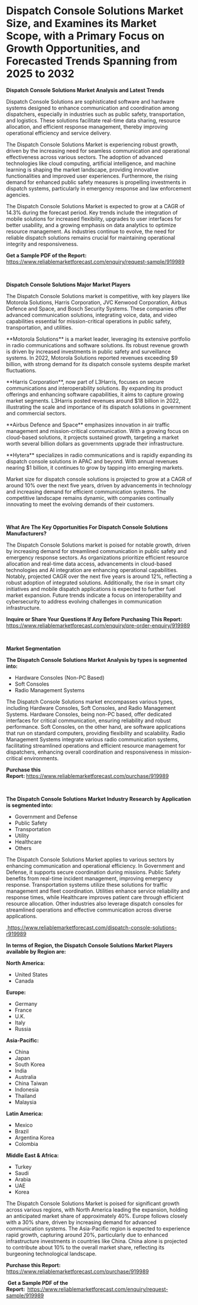 <p><h1>Dispatch Console Solutions Market Size, and Examines its Market Scope, with a Primary Focus on Growth Opportunities, and Forecasted Trends Spanning from 2025 to 2032</h1></p><p><strong>Dispatch Console Solutions Market Analysis and Latest Trends</strong></p>
<p><p>Dispatch Console Solutions are sophisticated software and hardware systems designed to enhance communication and coordination among dispatchers, especially in industries such as public safety, transportation, and logistics. These solutions facilitate real-time data sharing, resource allocation, and efficient response management, thereby improving operational efficiency and service delivery.</p><p>The Dispatch Console Solutions Market is experiencing robust growth, driven by the increasing need for seamless communication and operational effectiveness across various sectors. The adoption of advanced technologies like cloud computing, artificial intelligence, and machine learning is shaping the market landscape, providing innovative functionalities and improved user experiences. Furthermore, the rising demand for enhanced public safety measures is propelling investments in dispatch systems, particularly in emergency response and law enforcement agencies.</p><p>The Dispatch Console Solutions Market is expected to grow at a CAGR of 14.3% during the forecast period. Key trends include the integration of mobile solutions for increased flexibility, upgrades to user interfaces for better usability, and a growing emphasis on data analytics to optimize resource management. As industries continue to evolve, the need for reliable dispatch solutions remains crucial for maintaining operational integrity and responsiveness.</p></p>
<p><strong>Get a Sample PDF of the Report:&nbsp;</strong> <a href="https://www.reliablemarketforecast.com/enquiry/request-sample/919989?utm_campaign=2889&utm_medium=2&utm_source=Github&utm_content=ia&utm_term=18042025&utm_id=dispatch-console-solutions">https://www.reliablemarketforecast.com/enquiry/request-sample/919989</a></p>
<p>&nbsp;</p>
<p><strong>Dispatch Console Solutions Major Market Players</strong></p>
<p><p>The Dispatch Console Solutions market is competitive, with key players like Motorola Solutions, Harris Corporation, JVC Kenwood Corporation, Airbus Defence and Space, and Bosch Security Systems. These companies offer advanced communication solutions, integrating voice, data, and video capabilities essential for mission-critical operations in public safety, transportation, and utilities.</p><p>**Motorola Solutions** is a market leader, leveraging its extensive portfolio in radio communications and software solutions. Its robust revenue growth is driven by increased investments in public safety and surveillance systems. In 2022, Motorola Solutions reported revenues exceeding $9 billion, with strong demand for its dispatch console systems despite market fluctuations.</p><p>**Harris Corporation**, now part of L3Harris, focuses on secure communications and interoperability solutions. By expanding its product offerings and enhancing software capabilities, it aims to capture growing market segments. L3Harris posted revenues around $18 billion in 2022, illustrating the scale and importance of its dispatch solutions in government and commercial sectors.</p><p>**Airbus Defence and Space** emphasizes innovation in air traffic management and mission-critical communication. With a growing focus on cloud-based solutions, it projects sustained growth, targeting a market worth several billion dollars as governments upgrade their infrastructure.</p><p>**Hytera** specializes in radio communications and is rapidly expanding its dispatch console solutions in APAC and beyond. With annual revenues nearing $1 billion, it continues to grow by tapping into emerging markets.</p><p>Market size for dispatch console solutions is projected to grow at a CAGR of around 10% over the next five years, driven by advancements in technology and increasing demand for efficient communication systems. The competitive landscape remains dynamic, with companies continually innovating to meet the evolving demands of their customers.</p></p>
<p>&nbsp;</p>
<p><strong>What Are The Key Opportunities For Dispatch Console Solutions Manufacturers?</strong></p>
<p><p>The Dispatch Console Solutions market is poised for notable growth, driven by increasing demand for streamlined communication in public safety and emergency response sectors. As organizations prioritize efficient resource allocation and real-time data access, advancements in cloud-based technologies and AI integration are enhancing operational capabilities. Notably, projected CAGR over the next five years is around 12%, reflecting a robust adoption of integrated solutions. Additionally, the rise in smart city initiatives and mobile dispatch applications is expected to further fuel market expansion. Future trends indicate a focus on interoperability and cybersecurity to address evolving challenges in communication infrastructure.</p></p>
<p><strong>Inquire or Share Your Questions If Any Before Purchasing This Report:</strong> <a href="https://www.reliablemarketforecast.com/enquiry/pre-order-enquiry/919989?utm_campaign=2889&utm_medium=2&utm_source=Github&utm_content=ia&utm_term=18042025&utm_id=dispatch-console-solutions">https://www.reliablemarketforecast.com/enquiry/pre-order-enquiry/919989</a></p>
<p>&nbsp;</p>
<p><strong>Market Segmentation</strong></p>
<p><strong>The Dispatch Console Solutions Market Analysis by types is segmented into:</strong></p>
<p><ul><li>Hardware Consoles (Non-PC Based)</li><li>Soft Consoles</li><li>Radio Management Systems</li></ul></p>
<p><p>The Dispatch Console Solutions market encompasses various types, including Hardware Consoles, Soft Consoles, and Radio Management Systems. Hardware Consoles, being non-PC based, offer dedicated interfaces for critical communication, ensuring reliability and robust performance. Soft Consoles, on the other hand, are software applications that run on standard computers, providing flexibility and scalability. Radio Management Systems integrate various radio communication systems, facilitating streamlined operations and efficient resource management for dispatchers, enhancing overall coordination and responsiveness in mission-critical environments.</p></p>
<p><strong>Purchase this Report:&nbsp;</strong><a href="https://www.reliablemarketforecast.com/purchase/919989?utm_campaign=2889&utm_medium=2&utm_source=Github&utm_content=ia&utm_term=18042025&utm_id=dispatch-console-solutions">https://www.reliablemarketforecast.com/purchase/919989</a></p>
<p>&nbsp;</p>
<p><strong>The Dispatch Console Solutions Market Industry Research by Application is segmented into:</strong></p>
<p><ul><li>Government and Defense</li><li>Public Safety</li><li>Transportation</li><li>Utility</li><li>Healthcare</li><li>Others</li></ul></p>
<p><p>The Dispatch Console Solutions Market applies to various sectors by enhancing communication and operational efficiency. In Government and Defense, it supports secure coordination during missions. Public Safety benefits from real-time incident management, improving emergency response. Transportation systems utilize these solutions for traffic management and fleet coordination. Utilities enhance service reliability and response times, while Healthcare improves patient care through efficient resource allocation. Other industries also leverage dispatch consoles for streamlined operations and effective communication across diverse applications.</p></p>
<p><a href="https://www.reliablemarketforecast.com/dispatch-console-solutions-r919989?utm_campaign=2889&utm_medium=2&utm_source=Github&utm_content=ia&utm_term=18042025&utm_id=dispatch-console-solutions">&nbsp;https://www.reliablemarketforecast.com/dispatch-console-solutions-r919989</a></p>
<p><strong>In terms of Region, the Dispatch Console Solutions Market Players available by Region are:</strong></p>
<p>
    <p> <strong> North America: </strong>
        <ul>
            <li>United States</li>
            <li>Canada</li>
        </ul>
        </p> 
    <p> <strong> Europe: </strong>
        <ul>
            <li>Germany</li>
            <li>France</li>
            <li>U.K.</li>
            <li>Italy</li>
            <li>Russia</li>
        </ul>
        </p> 
    <p> <strong> Asia-Pacific: </strong>
        <ul>
            <li>China</li>
            <li>Japan</li>
            <li>South Korea</li>
            <li>India</li>
            <li>Australia</li>
            <li>China Taiwan</li>
            <li>Indonesia</li>
            <li>Thailand</li>
            <li>Malaysia</li>
        </ul>
        </p> 
    <p> <strong> Latin America: </strong>
        <ul>
            <li>Mexico</li>
            <li>Brazil</li>
            <li>Argentina Korea</li>
            <li>Colombia</li>
        </ul>
        </p> 
    <p> <strong> Middle East & Africa: </strong>
        <ul>
            <li>Turkey</li>
            <li>Saudi</li>
            <li>Arabia</li>
            <li>UAE</li>
            <li>Korea</li>
        </ul>
    </p>
    </p>
<p><p>The Dispatch Console Solutions Market is poised for significant growth across various regions, with North America leading the expansion, holding an anticipated market share of approximately 40%. Europe follows closely with a 30% share, driven by increasing demand for advanced communication systems. The Asia-Pacific region is expected to experience rapid growth, capturing around 20%, particularly due to enhanced infrastructure investments in countries like China. China alone is projected to contribute about 10% to the overall market share, reflecting its burgeoning technological landscape.</p></p>
<p><strong>Purchase this Report: </strong><a href="https://www.reliablemarketforecast.com/purchase/919989?utm_campaign=2889&utm_medium=2&utm_source=Github&utm_content=ia&utm_term=18042025&utm_id=dispatch-console-solutions">https://www.reliablemarketforecast.com/purchase/919989</a></p>
<p>&nbsp;<strong>Get a Sample PDF of the Report:&nbsp;&nbsp;</strong><a href="https://www.reliablemarketforecast.com/enquiry/request-sample/919989?utm_campaign=2889&utm_medium=2&utm_source=Github&utm_content=ia&utm_term=18042025&utm_id=dispatch-console-solutions">https://www.reliablemarketforecast.com/enquiry/request-sample/919989</a></p>
<p><strong></strong></p>
<p><p></p><p></p><p></p></p>